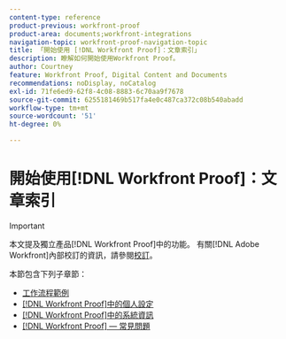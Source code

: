 ```yaml
---
content-type: reference
product-previous: workfront-proof
product-area: documents;workfront-integrations
navigation-topic: workfront-proof-navigation-topic
title: 「開始使用 [!DNL Workfront Proof]：文章索引」
description: 瞭解如何開始使用Workfront Proof。
author: Courtney
feature: Workfront Proof, Digital Content and Documents
recommendations: noDisplay, noCatalog
exl-id: 71fe6ed9-62f8-4c08-8883-6c70aa9f7678
source-git-commit: 6255181469b517fa4e0c487ca372c08b540abadd
workflow-type: tm+mt
source-wordcount: '51'
ht-degree: 0%

---
```


# 開始使用[!DNL Workfront Proof]：文章索引

<!-- Audited: 1/2024 -->

>[!IMPORTANT]
>
>本文提及獨立產品[!DNL Workfront Proof]中的功能。 有關[!DNL Adobe Workfront]內部校訂的資訊，請參閱[校訂](../../review-and-approve-work/proofing/proofing.md)。

本節包含下列子章節：

* [工作流程範例](../../workfront-proof/wp-getstarted/workflow-examples/workflow-examples.md)
* [ [!DNL Workfront Proof]中的個人設定](../../workfront-proof/wp-getstarted/personal-settings/personal-settings.md)
* [ [!DNL Workfront Proof]中的系統資訊](../../workfront-proof/wp-getstarted/system-information/system-information.md)
* [[!DNL Workfront Proof] — 常見問題](../../workfront-proof/wp-getstarted/faqs/faqs.md)
